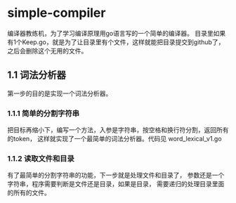 
# simple-compiler

编译器教练机，为了学习编译原理用go语言写的一个简单的编译器。
目录里如果有1个Keep.go，就是为了让目录里有个文件，这样就能把目录提交到github了，
之后会删除这个无用的文件。

## 1.1 词法分析器

第一步的目的是实现一个词法分析器。

### 1.1.1 简单的分割字符串

把目标再缩小下，编写一个方法，入参是字符串，按空格和换行符分割，返回所有的token，
这样就实现了一个最简单的词法分析器。代码见 word_lexical_v1.go

### 1.1.2 读取文件和目录

有了最简单的分割字符串的功能，下一步就是处理文件和目录了，
参数还是一个字符串，程序需要判断是文件还是目录，如果是目录，
需要递归的处理目录里面的所有的文件。


